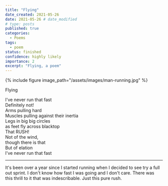 ```yaml
---
title: "Flying"
date_created: 2021-05-26
date: 2021-05-26 # date_modified
# type: posts
published: true
categories:
  - Poems
tags:
  - poem
status: finished
confidence: highly likely
importance: 2
excerpt: "Flying, a poem"
---
```


{% include figure image_path="/assets/images/man-running.jpg" %}

Flying

I've never run that fast  
Definitely not!  
Arms pulling hard  
Muscles pulling against their inertia  
Legs in big big circles   
as feet fly across blacktop  
That RUSH!  
Not of the wind,  
though there is that  
But of elation  
I've never run that fast  

---

It's been over a year since I started running when I decided to see try a full out sprint. I don't know how fast I was going and I don't care. There was this thrill to it that was indescribable. Just this pure rush.